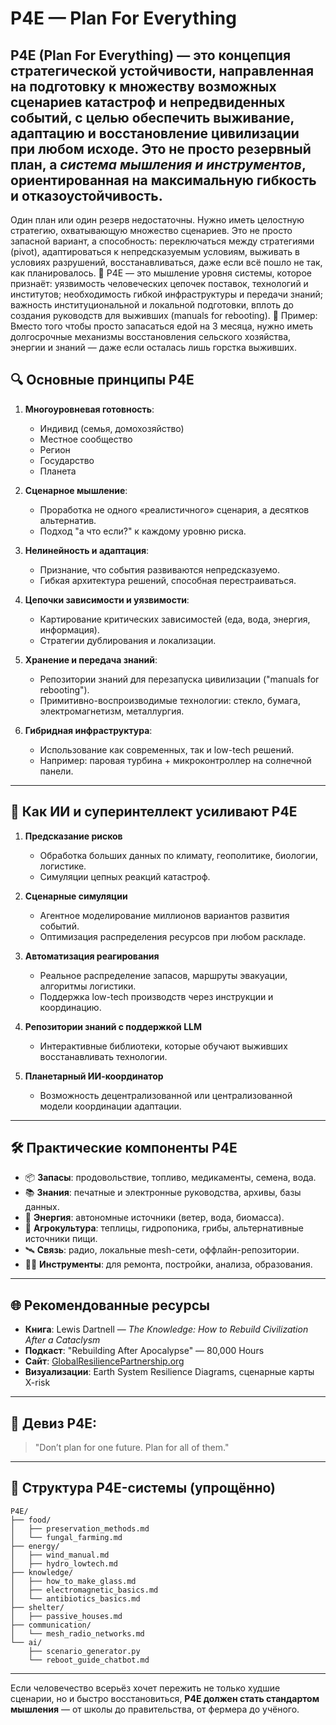 # P4E — Plan For Everything

**P4E** (Plan For Everything) — это концепция стратегической устойчивости, направленная на подготовку к множеству возможных сценариев катастроф и непредвиденных событий, с целью обеспечить выживание, адаптацию и восстановление цивилизации при любом исходе. Это не просто резервный план, а *система мышления и инструментов*, ориентированная на максимальную гибкость и отказоустойчивость.
---
Один план или один резерв недостаточны. Нужно иметь целостную стратегию, охватывающую множество сценариев. Это не просто запасной вариант, а способность:
переключаться между стратегиями (pivot), адаптироваться к непредсказуемым условиям, выживать в условиях разрушений,
восстанавливаться, даже если всё пошло не так, как планировалось. 
🔹 P4E — это мышление уровня системы, которое признаёт:
уязвимость человеческих цепочек поставок, технологий и институтов;
необходимость гибкой инфраструктуры и передачи знаний;
важность институциональной и локальной подготовки, вплоть до создания руководств для выживших (manuals for rebooting).
🔹 Пример:
Вместо того чтобы просто запасаться едой на 3 месяца, нужно иметь долгосрочные механизмы восстановления сельского хозяйства, энергии и знаний — даже если осталась лишь горстка выживших.


## 🔍 Основные принципы P4E

1. **Многоуровневая готовность**:

   * Индивид (семья, домохозяйство)
   * Местное сообщество
   * Регион
   * Государство
   * Планета

2. **Сценарное мышление**:

   * Проработка не одного «реалистичного» сценария, а десятков альтернатив.
   * Подход "а что если?" к каждому уровню риска.

3. **Нелинейность и адаптация**:

   * Признание, что события развиваются непредсказуемо.
   * Гибкая архитектура решений, способная перестраиваться.

4. **Цепочки зависимости и уязвимости**:

   * Картирование критических зависимостей (еда, вода, энергия, информация).
   * Стратегии дублирования и локализации.

5. **Хранение и передача знаний**:

   * Репозитории знаний для перезапуска цивилизации ("manuals for rebooting").
   * Примитивно-воспроизводимые технологии: стекло, бумага, электромагнетизм, металлургия.

6. **Гибридная инфраструктура**:

   * Использование как современных, так и low-tech решений.
   * Например: паровая турбина + микроконтроллер на солнечной панели.

---

## 🧠 Как ИИ и суперинтеллект усиливают P4E

1. **Предсказание рисков**

   * Обработка больших данных по климату, геополитике, биологии, логистике.
   * Симуляции цепных реакций катастроф.

2. **Сценарные симуляции**

   * Агентное моделирование миллионов вариантов развития событий.
   * Оптимизация распределения ресурсов при любом раскладе.

3. **Автоматизация реагирования**

   * Реальное распределение запасов, маршруты эвакуации, алгоритмы логистики.
   * Поддержка low-tech производств через инструкции и координацию.

4. **Репозитории знаний с поддержкой LLM**

   * Интерактивные библиотеки, которые обучают выживших восстанавливать технологии.

5. **Планетарный ИИ-координатор**

   * Возможность децентрализованной или централизованной модели координации адаптации.

---

## 🛠️ Практические компоненты P4E

* 📦 **Запасы**: продовольствие, топливо, медикаменты, семена, вода.
* 📚 **Знания**: печатные и электронные руководства, архивы, базы данных.
* 🔌 **Энергия**: автономные источники (ветер, вода, биомасса).
* 🌱 **Агрокультура**: теплицы, гидропоника, грибы, альтернативные источники пищи.
* 🛰 **Связь**: радио, локальные mesh-сети, оффлайн-репозитории.
* 🧑‍🔧 **Инструменты**: для ремонта, постройки, анализа, образования.

---

## 🌐 Рекомендованные ресурсы

* **Книга**: Lewis Dartnell — *The Knowledge: How to Rebuild Civilization After a Cataclysm*
* **Подкаст**: "Rebuilding After Apocalypse" — 80,000 Hours
* **Сайт**: [GlobalResiliencePartnership.org](https://www.globalresiliencepartnership.org/)
* **Визуализации**: Earth System Resilience Diagrams, сценарные карты X-risk

---

## 🧭 Девиз P4E:

> "Don’t plan for one future. Plan for all of them."

---

## 📁 Структура P4E-системы (упрощённо)

```
P4E/
├── food/
│   ├── preservation_methods.md
│   └── fungal_farming.md
├── energy/
│   ├── wind_manual.md
│   ├── hydro_lowtech.md
├── knowledge/
│   ├── how_to_make_glass.md
│   ├── electromagnetic_basics.md
│   └── antibiotics_basics.md
├── shelter/
│   ├── passive_houses.md
├── communication/
│   └── mesh_radio_networks.md
└── ai/
    ├── scenario_generator.py
    └── reboot_guide_chatbot.md
```

---

Если человечество всерьёз хочет пережить не только худшие сценарии, но и быстро восстановиться, **P4E должен стать стандартом мышления** — от школы до правительства, от фермера до учёного.
